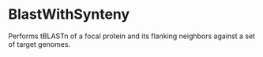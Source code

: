 # BlastWithSynteny
Performs tBLASTn of a focal protein and its flanking neighbors against a set of target genomes.
